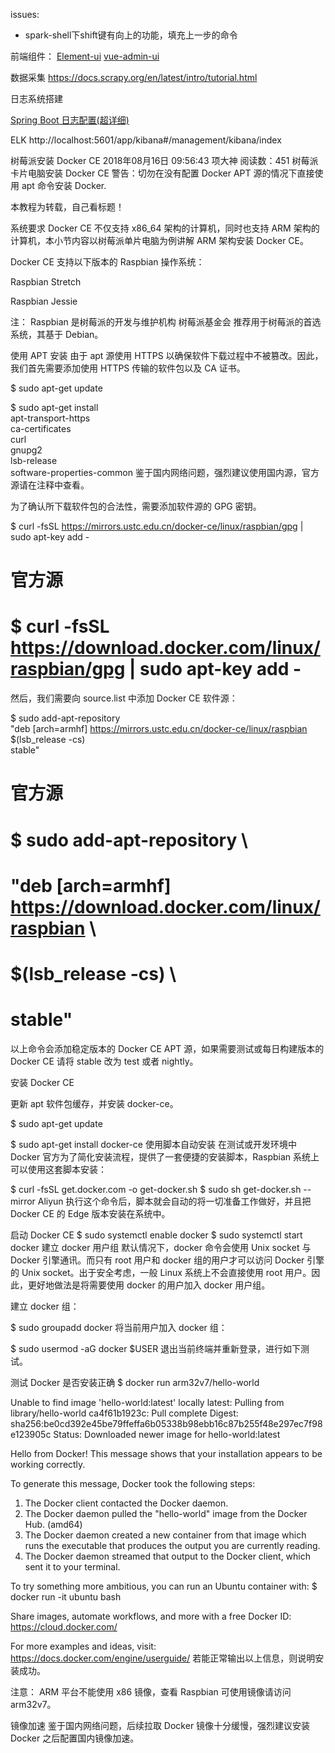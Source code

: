 issues:
* spark-shell下shift键有向上的功能，填充上一步的命令


前端组件：
[Element-ui](http://element-cn.eleme.io/#/zh-CN/component/layout)
[vue-admin-ui](https://panjiachen.github.io/vue-element-admin-site/zh/guide/essentials/permission.html#指令权限)


数据采集
https://docs.scrapy.org/en/latest/intro/tutorial.html

日志系统搭建

[Spring Boot 日志配置(超详细)](https://blog.csdn.net/inke88/article/details/75007649)


ELK
http://localhost:5601/app/kibana#/management/kibana/index

























树莓派安装 Docker CE
2018年08月16日 09:56:43 项大神 阅读数：451
树莓派卡片电脑安装 Docker CE
警告：切勿在没有配置 Docker APT 源的情况下直接使用 apt 命令安装 Docker.

本教程为转载，自己看标题！

系统要求
Docker CE 不仅支持 x86_64 架构的计算机，同时也支持 ARM 架构的计算机，本小节内容以树莓派单片电脑为例讲解 ARM 架构安装 Docker CE。

Docker CE 支持以下版本的 Raspbian 操作系统：

Raspbian Stretch

Raspbian Jessie

注： Raspbian 是树莓派的开发与维护机构 树莓派基金会 推荐用于树莓派的首选系统，其基于 Debian。

使用 APT 安装
由于 apt 源使用 HTTPS 以确保软件下载过程中不被篡改。因此，我们首先需要添加使用 HTTPS 传输的软件包以及 CA 证书。

$ sudo apt-get update
 
$ sudo apt-get install \
     apt-transport-https \
     ca-certificates \
     curl \
     gnupg2 \
     lsb-release \
     software-properties-common
鉴于国内网络问题，强烈建议使用国内源，官方源请在注释中查看。

为了确认所下载软件包的合法性，需要添加软件源的 GPG 密钥。

$ curl -fsSL https://mirrors.ustc.edu.cn/docker-ce/linux/raspbian/gpg | sudo apt-key add -
 
 
# 官方源
# $ curl -fsSL https://download.docker.com/linux/raspbian/gpg | sudo apt-key add -
然后，我们需要向 source.list 中添加 Docker CE 软件源：

$ sudo add-apt-repository \
    "deb [arch=armhf] https://mirrors.ustc.edu.cn/docker-ce/linux/raspbian \
    $(lsb_release -cs) \
    stable"
 
 
# 官方源
# $ sudo add-apt-repository \
#    "deb [arch=armhf] https://download.docker.com/linux/raspbian \
#    $(lsb_release -cs) \
#    stable"
以上命令会添加稳定版本的 Docker CE APT 源，如果需要测试或每日构建版本的 Docker CE 请将 stable 改为 test 或者 nightly。

安装 Docker CE

更新 apt 软件包缓存，并安装 docker-ce。

$ sudo apt-get update
 
$ sudo apt-get install docker-ce
使用脚本自动安装
在测试或开发环境中 Docker 官方为了简化安装流程，提供了一套便捷的安装脚本，Raspbian 系统上可以使用这套脚本安装：

$ curl -fsSL get.docker.com -o get-docker.sh
$ sudo sh get-docker.sh --mirror Aliyun
执行这个命令后，脚本就会自动的将一切准备工作做好，并且把 Docker CE 的 Edge 版本安装在系统中。

启动 Docker CE
$ sudo systemctl enable docker
$ sudo systemctl start docker
建立 docker 用户组
默认情况下，docker 命令会使用 Unix socket 与 Docker 引擎通讯。而只有 root 用户和 docker 组的用户才可以访问 Docker 引擎的 Unix socket。出于安全考虑，一般 Linux 系统上不会直接使用 root 用户。因此，更好地做法是将需要使用 docker 的用户加入 docker 用户组。

建立 docker 组：

$ sudo groupadd docker
将当前用户加入 docker 组：

$ sudo usermod -aG docker $USER
退出当前终端并重新登录，进行如下测试。

测试 Docker 是否安装正确
$ docker run arm32v7/hello-world
 
Unable to find image 'hello-world:latest' locally
latest: Pulling from library/hello-world
ca4f61b1923c: Pull complete
Digest: sha256:be0cd392e45be79ffeffa6b05338b98ebb16c87b255f48e297ec7f98e123905c
Status: Downloaded newer image for hello-world:latest
 
Hello from Docker!
This message shows that your installation appears to be working correctly.
 
To generate this message, Docker took the following steps:
 1. The Docker client contacted the Docker daemon.
 2. The Docker daemon pulled the "hello-world" image from the Docker Hub.
    (amd64)
 3. The Docker daemon created a new container from that image which runs the
    executable that produces the output you are currently reading.
 4. The Docker daemon streamed that output to the Docker client, which sent it
    to your terminal.
 
To try something more ambitious, you can run an Ubuntu container with:
 $ docker run -it ubuntu bash
 
Share images, automate workflows, and more with a free Docker ID:
 https://cloud.docker.com/
 
For more examples and ideas, visit:
 https://docs.docker.com/engine/userguide/
若能正常输出以上信息，则说明安装成功。

注意： ARM 平台不能使用 x86 镜像，查看 Raspbian 可使用镜像请访问 arm32v7。

镜像加速
鉴于国内网络问题，后续拉取 Docker 镜像十分缓慢，强烈建议安装 Docker 之后配置国内镜像加速。












